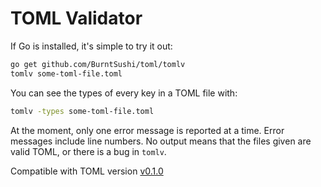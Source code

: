 # TOML Validator

If Go is installed, it's simple to try it out:

```bash
go get github.com/BurntSushi/toml/tomlv
tomlv some-toml-file.toml
```

You can see the types of every key in a TOML file with:

```bash
tomlv -types some-toml-file.toml
```

At the moment, only one error message is reported at a time. Error messages
include line numbers. No output means that the files given are valid TOML, or 
there is a bug in `tomlv`.

Compatible with TOML version
[v0.1.0](https://github.com/mojombo/toml/blob/master/versions/toml-v0.1.0.md)

